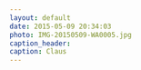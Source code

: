 ```yaml
---
layout: default
date: 2015-05-09 20:34:03
photo: IMG-20150509-WA0005.jpg
caption_header:  
caption: Claus
---
```

